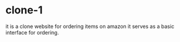 # clone-1
it is a clone website for ordering items on amazon
it serves as a basic interface for ordering.
